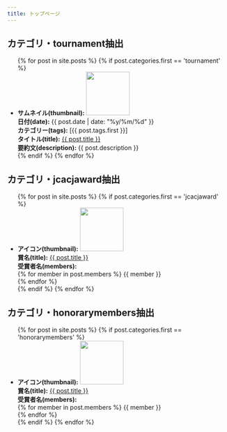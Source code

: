 ```yaml
---
title: トップページ
---
```




<h2>カテゴリ・tournament抽出</h2>
<ul>
  {% for post in site.posts %}
    {% if post.categories.first == 'tournament' %}
    <li>
      <div><b>サムネイル(thumbnail):</b> <img src="{{ post.thumbnail | relatvie_url }}" style="width:100px;" alt=""></div>
      <div><b>日付(date):</b> {{ post.date | date: "%y/%m/%d" }}</div>
      <div><b>カテゴリー(tags):</b> [{{ post.tags.first }}]</div>
      <div><b>タイトル(title):</b> <a href="{{ post.url | relative_url }}">{{ post.title }}</a></div>
      <div><b>要約文(description):</b> {{ post.description }}</div>
    </li>
    {% endif %}
  {% endfor %}
</ul>


<h2>カテゴリ・jcacjaward抽出</h2>
<ul>
  {% for post in site.posts %}
    {% if post.categories.first == 'jcacjaward' %}
    <li>
      <div><b>アイコン(thumbnail):</b> <img src="{{ post.thumbnail | relatvie_url }}" style="width:100px;" alt=""></div>
      <div><b>賞名(title):</b> <a href="{{ post.url | relative_url }}">{{ post.title }}</a></div>
      <div>
        <b>受賞者名(members):</b> <br>
        {% for member in post.members %}
        {{ member }}<br>
        {% endfor %}
      </div>
    </li>
    {% endif %}
  {% endfor %}
</ul>


<h2>カテゴリ・honorarymembers抽出</h2>
<ul>
  {% for post in site.posts %}
    {% if post.categories.first == 'honorarymembers' %}
    <li>
      <div><b>アイコン(thumbnail):</b> <img src="{{ post.thumbnail | relatvie_url }}" style="width:100px;" alt=""></div>
      <div><b>賞名(title):</b> <a href="{{ post.url | relative_url }}">{{ post.title }}</a></div>
      <div>
        <b>受賞者名(members):</b> <br>
        {% for member in post.members %}
        {{ member }}<br>
        {% endfor %}
      </div>
    </li>
    {% endif %}
  {% endfor %}
</ul>
